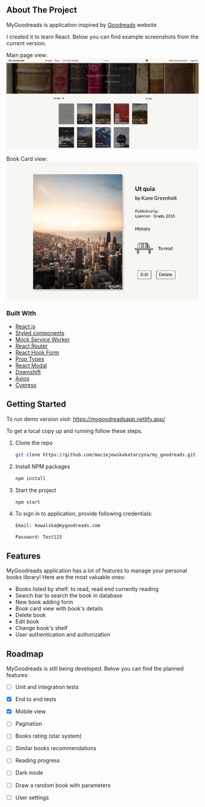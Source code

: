 ## About The Project

MyGoodreads is application inspired by [Goodreads](https://www.goodreads.com/) website. 

I created it to learn React. Below you can find example screenshots from the current version.

Main page view:
![MainScreenshot](./main.png)

Book Card view:
![CardScreenshot](./card.png)

### Built With

* [React.js](https://reactjs.org/)
* [Styled components](https://styled-components.com/)
* [Mock Service Worker](https://mswjs.io/)
* [React Router](https://reactrouter.com/)
* [React Hook Form](https://react-hook-form.com/)
* [Prop Types](https://github.com/facebook/prop-types)
* [React Modal](https://github.com/reactjs/react-modal)
* [Downshift](https://github.com/downshift-js/downshift)
* [Axios](https://github.com/axios/axios)
* [Cypress](https://www.cypress.io/)

## Getting Started

To run demo version visit: https://mygoodreadsapp.netlify.app/      

To get a local copy up and running follow these steps.

1. Clone the repo
   ```sh
   git clone https://github.com/maciejewskakatarzyna/my_goodreads.git
   ```
2. Install NPM packages
   ```sh
   npm install
   ```
3. Start the project
   ```sh
   npm start
   ```
4. To sign in to application, provide following credentials:

   ```
   Email: kowalska@mygoodreads.com
   ```

   ```
   Password: Test123
   ```
   

## Features

MyGoodreads application has a lot of features to manage your personal books library! Here are the most valuable ones:
* Books listed by shelf: to read, read end currently reading
* Search bar to search the book in database
* New book adding form
* Book card view with book's details
* Delete book
* Edit book
* Change book's shelf
* User authentication and authorization

## Roadmap

MyGoodreads is still being developed. Below you can find the planned features:

- [ ] Unit and integration tests
- [x] End to end tests
- [x] Mobile view
- [ ] Pagination
- [ ] Books rating (star system)
- [ ] Similar books recommendations
- [ ] Reading progress
- [ ] Dark mode
- [ ] Draw a random book with parameters
- [ ] User settings
    

